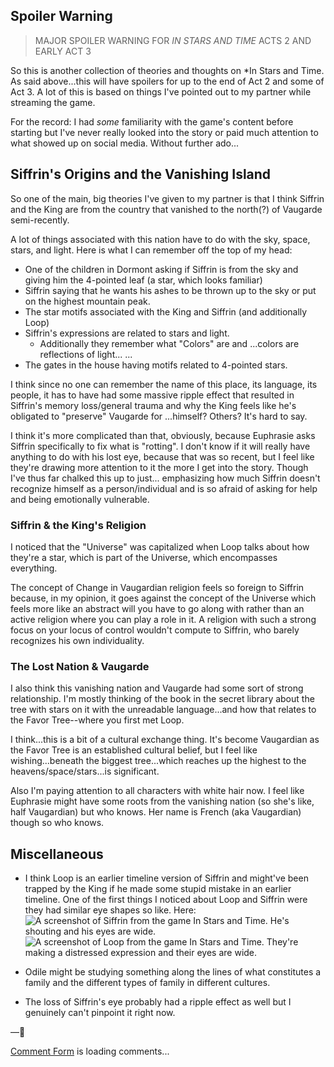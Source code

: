 ## Spoiler Warning
> MAJOR SPOILER WARNING FOR *IN STARS AND TIME* ACTS 2 AND EARLY ACT 3

So this is another collection of theories and thoughts on *In Stars and Time. As said above...this will have spoilers for up to the end of Act 2 and some of Act 3. A lot of this is based on things I've pointed out to my partner while streaming the game.

For the record: I had *some* familiarity with the game's content before starting but I've never really looked into the story or paid much attention to what showed up on social media.  Without further ado...

## Siffrin's Origins and the Vanishing Island

So one of the main, big theories I've given to my partner is that I think Siffrin and the King are from the country that vanished to the north(?) of Vaugarde semi-recently.

A lot of things associated with this nation have to do with the sky, space, stars, and light. Here is what I can remember off the top of my head:

- One of the children in Dormont asking if Siffrin is from the sky and giving him the 4-pointed leaf (a star, which looks familiar)
- Siffrin saying that he wants his ashes to be thrown up to the sky or put on the highest mountain peak.
- The star motifs associated with the King and Siffrin (and additionally Loop)
- Siffrin's expressions are related to stars and light.
   - Additionally they remember what "Colors" are and ...colors are reflections of light... ...
- The gates in the house having motifs related to 4-pointed stars.

I think since no one can remember the name of this place, its language, its people, it has to have had some massive ripple effect that resulted in Siffrin's memory loss/general trauma and why the King feels like he's obligated to "preserve" Vaugarde for ...himself? Others? It's hard to say. 

I think it's more complicated than that, obviously, because Euphrasie asks Siffrin specifically to fix what is "rotting". I don't know if it will really have anything to do with his lost eye, because that was so recent, but I feel like they're drawing more attention to it the more I get into the story. Though I've thus far chalked this up to just... emphasizing how much Siffrin doesn't recognize himself as a person/individual and is so afraid of asking for help and being emotionally vulnerable.

### Siffrin & the King's Religion
I noticed that the "Universe" was capitalized when Loop talks about how they're a star, which is part of the Universe, which encompasses everything.

The concept of Change in Vaugardian religion feels so foreign to Siffrin because, in my opinion, it goes against the concept of the Universe which feels more like an abstract will you have to go along with rather than an active religion where you can play a role in it. A religion with such a strong focus on your locus of control wouldn't compute to Siffrin, who barely recognizes his own individuality. 

### The Lost Nation & Vaugarde
I also think this vanishing nation and Vaugarde had some sort of strong relationship. I'm mostly thinking of the book in the secret library about the tree with stars on it with the unreadable language...and how that relates to the Favor Tree--where you first met Loop.

I think...this is a bit of a cultural exchange thing. It's become Vaugardian as the Favor Tree is an established cultural belief, but I feel like wishing...beneath the biggest tree...which reaches up the highest to the heavens/space/stars...is significant.

Also I'm paying attention to all characters with white hair now. I feel like Euphrasie might have some roots from the vanishing nation (so she's like, half Vaugardian) but who knows. Her name is French (aka Vaugardian) though so who knows.

## Miscellaneous
- I think Loop is an earlier timeline version of Siffrin and might've been trapped by the King if he made some stupid mistake in an earlier timeline. One of the first things I noticed about Loop and Siffrin were they had similar eye shapes so like. Here:
![A screenshot of Siffrin from the game In Stars and Time. He's shouting and his eyes are wide.](https://i.postimg.cc/gj4N3vyM/image.png) ![A screenshot of Loop from the game In Stars and Time. They're making a distressed expression and their eyes are wide.](https://i.postimg.cc/d1jBK8fq/image.png)

- Odile might be studying something along the lines of what constitutes a family and the different types of family in different cultures.
- The loss of Siffrin's eye probably had a ripple effect as well but I genuinely can't pinpoint it right now.

—🥀

<!-- begin wwww.htmlcommentbox.com -->
 <div id="HCB_comment_box"><a href="http://www.htmlcommentbox.com">Comment Form</a> is loading comments...</div>
 <link rel="stylesheet" type="text/css" href="https://www.htmlcommentbox.com/static/skins/bootstrap/twitter-bootstrap.css?v=0" />
 <script type="text/javascript" id="hcb"> /*<!--*/ if(!window.hcb_user){hcb_user={};} (function(){var s=document.createElement("script"), l=hcb_user.PAGE || (""+window.location).replace(/'/g,"%27"), h="https://www.htmlcommentbox.com";s.setAttribute("type","text/javascript");s.setAttribute("src", h+"/jread?page="+encodeURIComponent(l).replace("+","%2B")+"&mod=%241%24wq1rdBcg%24w9eytFO%2FEemAy9dJweexS1"+"&opts=16798&num=10&ts=1736117397573");if (typeof s!="undefined") document.getElementsByTagName("head")[0].appendChild(s);})(); /*-->*/ </script>
<!-- end www.htmlcommentbox.com -->